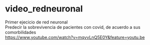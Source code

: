 # video_redneuronal
Primer ejecicio de red neuronal
<br>
Predecir la sobrevivencia de pacientes con covid, de acuerdo a sus comorbilidades <br>
https://www.youtube.com/watch?v=mqvvLnQ5E0Y&feature=youtu.be
